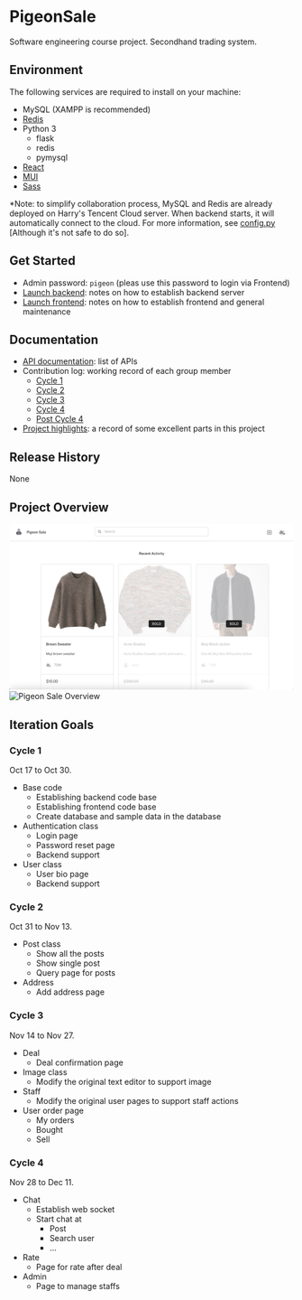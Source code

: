 # PigeonSale
Software engineering course project. Secondhand trading system.

## Environment
The following services are required to install on your machine:
* MySQL (XAMPP is recommended)
* [Redis](https://redis.io/download)
* Python 3
  * flask
  * redis
  * pymysql
* [React](https://reactjs.org/docs/getting-started.html)
* [MUI](https://mui.com/)
* [Sass](https://sass-lang.com/)


*Note: to simplify collaboration process, MySQL and Redis are already deployed on Harry's Tencent Cloud 
server. When backend starts, it will automatically connect to the cloud.
For more information, see [config.py](./backend/config.py) [Although it's not safe to do so].

## Get Started
* Admin password: `pigeon` (pleas use this password to login via Frontend)
* [Launch backend](./backend/README.md): notes on how to establish backend server
* [Launch frontend](./frontend/README.md): notes on how to establish frontend and general maintenance

## Documentation
* [API documentation](./documentation/API_documentation.md): list of APIs
* Contribution log: working record of each group member
  * [Cycle 1](./documentation/contribution_log/cycle_1.md)
  * [Cycle 2](./documentation/contribution_log/cycle_2.md)
  * [Cycle 3](./documentation/contribution_log/cycle_3.md)
  * [Cycle 4](./documentation/contribution_log/cycle_4.md)
  * [Post Cycle 4](./documentation/contribution_log/cycle_5.md)
* [Project highlights](./documentation/highlights.md): a record of some excellent parts in this project

## Release History
None

## Project Overview
![Pigeon Sale Front Page](./pigeon-sale-front-page.png)
![Pigeon Sale Overview](./pigeon-sale-overview.png)

## Iteration Goals

### Cycle 1
Oct 17 to Oct 30.
* Base code
  * Establishing backend code base
  * Establishing frontend code base
  * Create database and sample data in the database
* Authentication class
  * Login page
  * Password reset page
  * Backend support
* User class
  * User bio page
  * Backend support

### Cycle 2
Oct 31 to Nov 13.
* Post class
    * Show all the posts
    * Show single post
    * Query page for posts
* Address
  * Add address page 

### Cycle 3
Nov 14 to Nov 27.
* Deal
  * Deal confirmation page
* Image class
  * Modify the original text editor to support image
* Staff
  * Modify the original user pages to support staff actions
* User order page
    * My orders
    * Bought
    * Sell
### Cycle 4
Nov 28 to Dec 11.
* Chat
  * Establish web socket
  * Start chat at
    * Post
    * Search user
    * ...
* Rate
  * Page for rate after deal
* Admin
  * Page to manage staffs


